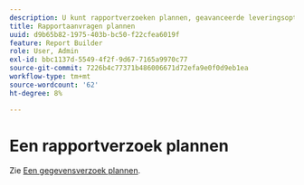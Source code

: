 ```yaml
---
description: U kunt rapportverzoeken plannen, geavanceerde leveringsopties specificeren, ontvangers specificeren, en de planningsgeschiedenis bekijken. Met de geavanceerde leveringsopties kunt u rapporten configureren die u op een bepaald tijdstip of met intervallen wilt verzenden. U kunt ook de bestandsindeling opgeven waarin u het rapport wilt verzenden.
title: Rapportaanvragen plannen
uuid: d9b65b82-1975-403b-bc50-f22cfea6019f
feature: Report Builder
role: User, Admin
exl-id: bbc1137d-5549-4f2f-9d67-7165a9970c77
source-git-commit: 7226b4c77371b486006671d72efa9e0f0d9eb1ea
workflow-type: tm+mt
source-wordcount: '62'
ht-degree: 8%

---
```


# Een rapportverzoek plannen

Zie [Een gegevensverzoek plannen](/help/analyze/report-builder/t-schedule-a-data-request.md).
